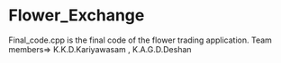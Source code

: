 # Flower_Exchange

Final_code.cpp is the final code of the flower trading application.
Team members=> K.K.D.Kariyawasam , K.A.G.D.Deshan 
